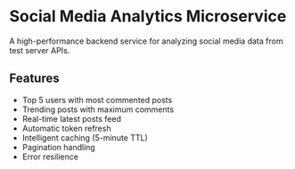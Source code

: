 # Social Media Analytics Microservice

A high-performance backend service for analyzing social media data from test server APIs.

## Features
- Top 5 users with most commented posts
- Trending posts with maximum comments
- Real-time latest posts feed
- Automatic token refresh
- Intelligent caching (5-minute TTL)
- Pagination handling
- Error resilience

